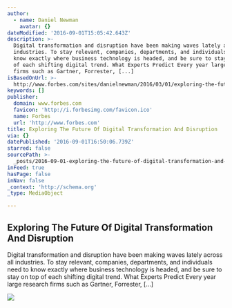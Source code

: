 ```yaml
---
author:
  - name: Daniel Newman
    avatar: {}
dateModified: '2016-09-01T15:05:42.643Z'
description: >-
  Digital transformation and disruption have been making waves lately across all
  industries. To stay relevant, companies, departments, and individuals need to
  know exactly where business technology is headed, and be sure to stay on top
  of each shifting digital trend. What Experts Predict Every year large research
  firms such as Gartner, Forrester, [...]
isBasedOnUrl: >-
  http://www.forbes.com/sites/danielnewman/2016/03/01/exploring-the-future-of-digital-transformation-and-disruption/#61783fce61ed
keywords: []
publisher:
  domain: www.forbes.com
  favicon: 'http://i.forbesimg.com/favicon.ico'
  name: Forbes
  url: 'http://www.forbes.com'
title: Exploring The Future Of Digital Transformation And Disruption
via: {}
datePublished: '2016-09-01T16:50:06.739Z'
starred: false
sourcePath: >-
  _posts/2016-09-01-exploring-the-future-of-digital-transformation-and-disruptio.md
inFeed: true
hasPage: false
inNav: false
_context: 'http://schema.org'
_type: MediaObject

---
```

<article style=""><h1>Exploring The Future Of Digital Transformation And Disruption</h1><p>Digital transformation and disruption have been making waves lately across all industries. To stay relevant, companies, departments, and individuals need to know exactly where business technology is headed, and be sure to stay on top of each shifting digital trend. What Experts Predict Every year large research firms such as Gartner, Forrester, [...]</p><img src="http://blogs-images.forbes.com/danielnewman/files/2016/03/9544541664_b43ec6c183_z.jpg" /></article>